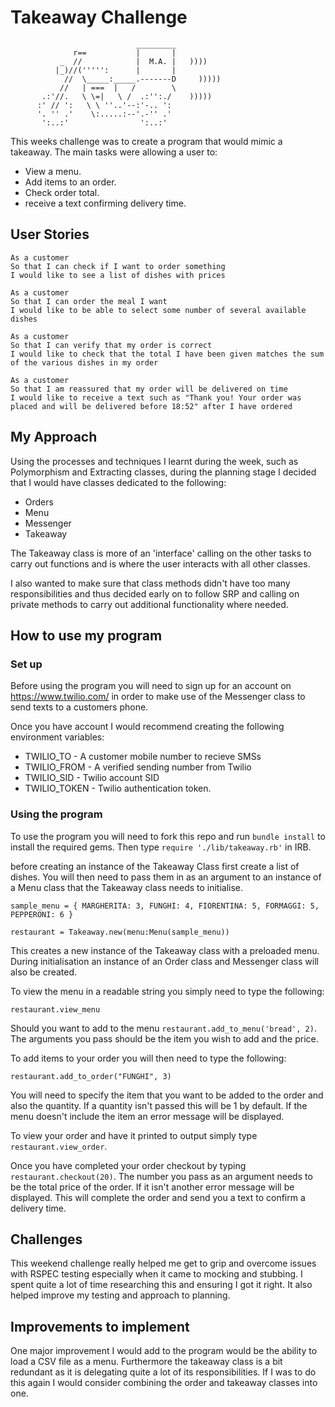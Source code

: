 Takeaway Challenge
==================
```
                            _________
              r==           |       |
           _  //            |  M.A. |   ))))
          |_)//(''''':      |       |
            //  \_____:_____.-------D     )))))
           //   | ===  |   /        \
       .:'//.   \ \=|   \ /  .:'':./    )))))
      :' // ':   \ \ ''..'--:'-.. ':
      '. '' .'    \:.....:--'.-'' .'
       ':..:'                ':..:'

 ```

This weeks challenge was to create a program that would mimic a takeaway. The main tasks were allowing a user to:  
* View a menu.
* Add items to an order.
* Check order total.
* receive a text confirming delivery time.

## User Stories
```
As a customer
So that I can check if I want to order something
I would like to see a list of dishes with prices

As a customer
So that I can order the meal I want
I would like to be able to select some number of several available dishes

As a customer
So that I can verify that my order is correct
I would like to check that the total I have been given matches the sum of the various dishes in my order

As a customer
So that I am reassured that my order will be delivered on time
I would like to receive a text such as "Thank you! Your order was placed and will be delivered before 18:52" after I have ordered
```

## My Approach


Using the processes and techniques I learnt during the week, such as Polymorphism and Extracting classes, during the planning stage I decided that I would have classes dedicated to the following:
* Orders
* Menu
* Messenger
* Takeaway

The Takeaway class is more of an 'interface' calling on the other tasks to carry out functions and is where the user interacts with all other classes.

I also wanted to make sure that class methods didn't have too many responsibilities and thus decided early on to follow SRP and calling on private methods to carry out additional functionality where needed.


## How to use my program

### Set up

Before using the program you will need to sign up for an account on https://www.twilio.com/ in order to make use of the Messenger class to send texts to a customers phone.

Once you have account I would recommend creating the following environment variables:

* TWILIO_TO - A customer mobile number to recieve SMSs
* TWILIO_FROM - A verified sending number from Twilio
* TWILIO_SID - Twilio  account SID
* TWILIO_TOKEN - Twilio authentication token.


### Using the program

To use the program you will need to fork this repo and run `bundle install` to install the required gems. Then type `require './lib/takeaway.rb'` in IRB.

 before creating an instance of the Takeaway Class first create a list of dishes. You will then need to pass them in as an argument to an instance of a Menu class that the Takeaway class needs to initialise.

```
sample_menu = { MARGHERITA: 3, FUNGHI: 4, FIORENTINA: 5, FORMAGGI: 5, PEPPERONI: 6 }

restaurant = Takeaway.new(menu:Menu(sample_menu))
```
This creates a new instance of the Takeaway class with a preloaded menu. During initialisation an instance of an Order class and Messenger class will also be created.

To view the menu in a readable string you simply need to type the following:

```
restaurant.view_menu
```

Should you want to add to the menu `restaurant.add_to_menu('bread', 2)`. The arguments you pass should be the item you wish to add and the price.

To add items to your order you will then need to type the following:

```
restaurant.add_to_order("FUNGHI", 3)
```
You will need to specify the item that you  want to be added to the order and also the quantity. If a quantity isn't passed this will be 1 by default. If the menu doesn't include the item an error message will be displayed.

To view your order and have it printed to output simply type `restaurant.view_order`.

Once you have completed your order checkout by typing `restaurant.checkout(20)`. The number you pass as an argument needs to be the total price of the order. If it isn't another error message will be displayed. This will complete the order and send you a text to confirm a delivery time.


## Challenges

This weekend challenge really helped me get to grip and overcome issues with RSPEC testing especially when it came to mocking and stubbing. I spent quite a lot of time researching this and ensuring I got it right. It also helped improve my testing and approach to planning.

## Improvements to implement

 One major improvement I would add to the program would be the ability to load a CSV file as a menu. Furthermore the takeaway class is a bit redundant as it is delegating quite a lot of its responsibilities. If I was to do this again I would consider combining the order and takeaway classes into one. 
